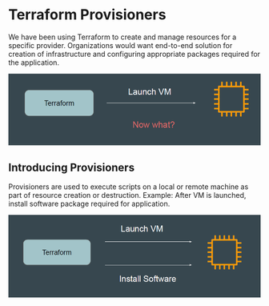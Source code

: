 # Terraform Provisioners

We have been using Terraform to create and manage resources for a specific
provider.
Organizations would want end-to-end solution for creation of infrastructure and
configuring appropriate packages required for the application.

![MY Image](images/image1.png)

## Introducing Provisioners


Provisioners are used to execute scripts on a local or remote machine as part of
resource creation or destruction.
Example: After VM is launched, install software package required for application.

![MY Image](images/image2.png)